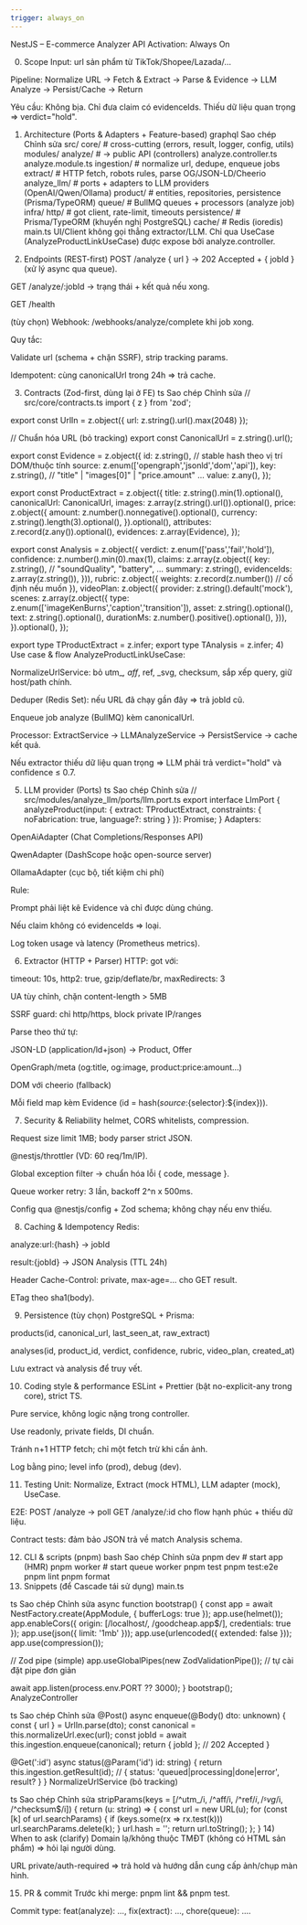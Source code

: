 ```yaml
---
trigger: always_on
---
```


NestJS – E-commerce Analyzer API
Activation: Always On

0) Scope
Input: url sản phẩm từ TikTok/Shopee/Lazada/…

Pipeline: Normalize URL → Fetch & Extract → Parse & Evidence → LLM Analyze → Persist/Cache → Return

Yêu cầu: Không bịa. Chỉ đưa claim có evidenceIds. Thiếu dữ liệu quan trọng ⇒ verdict="hold".

1) Architecture (Ports & Adapters + Feature-based)
graphql
Sao chép
Chỉnh sửa
src/
  core/                 # cross-cutting (errors, result, logger, config, utils)
  modules/
    analyze/            # -> public API (controllers)
      analyze.controller.ts
      analyze.module.ts
    ingestion/          # normalize url, dedupe, enqueue jobs
    extract/            # HTTP fetch, robots rules, parse OG/JSON-LD/Cheerio
    analyze_llm/        # ports + adapters to LLM providers (OpenAI/Qwen/Ollama)
    product/            # entities, repositories, persistence (Prisma/TypeORM)
    queue/              # BullMQ queues + processors (analyze job)
  infra/
    http/               # got client, rate-limit, timeouts
    persistence/        # Prisma/TypeORM (khuyến nghị PostgreSQL)
    cache/              # Redis (ioredis)
main.ts
UI/Client không gọi thẳng extractor/LLM. Chỉ qua UseCase (AnalyzeProductLinkUseCase) được expose bởi analyze.controller.

2) Endpoints (REST-first)
POST /analyze { url } → 202 Accepted + { jobId } (xử lý async qua queue).

GET /analyze/:jobId → trạng thái + kết quả nếu xong.

GET /health

(tùy chọn) Webhook: /webhooks/analyze/complete khi job xong.

Quy tắc:

Validate url (schema + chặn SSRF), strip tracking params.

Idempotent: cùng canonicalUrl trong 24h ⇒ trả cache.

3) Contracts (Zod-first, dùng lại ở FE)
ts
Sao chép
Chỉnh sửa
// src/core/contracts.ts
import { z } from 'zod';

export const UrlIn = z.object({ url: z.string().url().max(2048) });

// Chuẩn hóa URL (bỏ tracking)
export const CanonicalUrl = z.string().url();

export const Evidence = z.object({
  id: z.string(),              // stable hash theo vị trí DOM/thuộc tính
  source: z.enum(['opengraph','jsonld','dom','api']),
  key: z.string(),             // "title" | "images[0]" | "price.amount" ...
  value: z.any(),
});

export const ProductExtract = z.object({
  title: z.string().min(1).optional(),
  canonicalUrl: CanonicalUrl,
  images: z.array(z.string().url()).optional(),
  price: z.object({
    amount: z.number().nonnegative().optional(),
    currency: z.string().length(3).optional(),
  }).optional(),
  attributes: z.record(z.any()).optional(),
  evidences: z.array(Evidence),
});

export const Analysis = z.object({
  verdict: z.enum(['pass','fail','hold']),
  confidence: z.number().min(0).max(1),
  claims: z.array(z.object({
    key: z.string(),           // "soundQuality", "battery", ...
    summary: z.string(),
    evidenceIds: z.array(z.string()),
  })),
  rubric: z.object({
    weights: z.record(z.number()) // cố định nếu muốn
  }),
  videoPlan: z.object({
    provider: z.string().default('mock'),
    scenes: z.array(z.object({
      type: z.enum(['imageKenBurns','caption','transition']),
      asset: z.string().optional(),
      text: z.string().optional(),
      durationMs: z.number().positive().optional(),
    })),
  }).optional(),
});

export type TProductExtract = z.infer<typeof ProductExtract>;
export type TAnalysis = z.infer<typeof Analysis>;
4) Use case & flow
AnalyzeProductLinkUseCase:

NormalizeUrlService: bỏ utm_*, aff*, ref, _svg, checksum, sắp xếp query, giữ host/path chính.

Deduper (Redis Set): nếu URL đã chạy gần đây ⇒ trả jobId cũ.

Enqueue job analyze (BullMQ) kèm canonicalUrl.

Processor: ExtractService → LLMAnalyzeService → PersistService → cache kết quả.

Nếu extractor thiếu dữ liệu quan trọng ⇒ LLM phải trả verdict="hold" và confidence ≤ 0.7.

5) LLM provider (Ports)
ts
Sao chép
Chỉnh sửa
// src/modules/analyze_llm/ports/llm.port.ts
export interface LlmPort {
  analyzeProduct(input: {
    extract: TProductExtract,
    constraints: { noFabrication: true, language?: string }
  }): Promise<TAnalysis>;
}
Adapters:

OpenAiAdapter (Chat Completions/Responses API)

QwenAdapter (DashScope hoặc open-source server)

OllamaAdapter (cục bộ, tiết kiệm chi phí)

Rule:

Prompt phải liệt kê Evidence và chỉ được dùng chúng.

Nếu claim không có evidenceIds ⇒ loại.

Log token usage và latency (Prometheus metrics).

6) Extractor (HTTP + Parser)
HTTP: got với:

timeout: 10s, http2: true, gzip/deflate/br, maxRedirects: 3

UA tùy chỉnh, chặn content-length > 5MB

SSRF guard: chỉ http/https, block private IP/ranges

Parse theo thứ tự:

JSON-LD (application/ld+json) → Product, Offer

OpenGraph/meta (og:title, og:image, product:price:amount…)

DOM với cheerio (fallback)

Mỗi field map kèm Evidence (id = hash(${source}:${selector}:${index})).

7) Security & Reliability
helmet, CORS whitelists, compression.

Request size limit 1MB; body parser strict JSON.

@nestjs/throttler (VD: 60 req/1m/IP).

Global exception filter → chuẩn hóa lỗi { code, message }.

Queue worker retry: 3 lần, backoff 2^n x 500ms.

Config qua @nestjs/config + Zod schema; không chạy nếu env thiếu.

8) Caching & Idempotency
Redis:

analyze:url:{hash} → jobId

result:{jobId} → JSON Analysis (TTL 24h)

Header Cache-Control: private, max-age=… cho GET result.

ETag theo sha1(body).

9) Persistence (tùy chọn)
PostgreSQL + Prisma:

products(id, canonical_url, last_seen_at, raw_extract)

analyses(id, product_id, verdict, confidence, rubric, video_plan, created_at)

Lưu extract và analysis để truy vết.

10) Coding style & performance
ESLint + Prettier (bật no-explicit-any trong core), strict TS.

Pure service, không logic nặng trong controller.

Use readonly, private fields, DI chuẩn.

Tránh n+1 HTTP fetch; chỉ một fetch trừ khi cần ảnh.

Log bằng pino; level info (prod), debug (dev).

11) Testing
Unit: Normalize, Extract (mock HTML), LLM adapter (mock), UseCase.

E2E: POST /analyze → poll GET /analyze/:id cho flow hạnh phúc + thiếu dữ liệu.

Contract tests: đảm bảo JSON trả về match Analysis schema.

12) CLI & scripts (pnpm)
bash
Sao chép
Chỉnh sửa
pnpm dev            # start app (HMR)
pnpm worker         # start queue worker
pnpm test
pnpm test:e2e
pnpm lint
pnpm format
13) Snippets (để Cascade tái sử dụng)
main.ts

ts
Sao chép
Chỉnh sửa
async function bootstrap() {
  const app = await NestFactory.create(AppModule, { bufferLogs: true });
  app.use(helmet());
  app.enableCors({ origin: [/localhost/, /goodcheap\.app$/], credentials: true });
  app.use(json({ limit: '1mb' }));
  app.use(urlencoded({ extended: false }));
  app.use(compression());

  // Zod pipe (simple)
  app.useGlobalPipes(new ZodValidationPipe()); // tự cài đặt pipe đơn giản

  await app.listen(process.env.PORT ?? 3000);
}
bootstrap();
AnalyzeController

ts
Sao chép
Chỉnh sửa
@Post()
async enqueue(@Body() dto: unknown) {
  const { url } = UrlIn.parse(dto);
  const canonical = this.normalizeUrl.exec(url);
  const jobId = await this.ingestion.enqueue(canonical);
  return { jobId }; // 202 Accepted
}

@Get(':id')
async status(@Param('id') id: string) {
  return this.ingestion.getResult(id); // { status: 'queued|processing|done|error', result? }
}
NormalizeUrlService (bỏ tracking)

ts
Sao chép
Chỉnh sửa
stripParams(keys = [/^utm_/i, /^aff/i, /^ref$/i, /^_svg$/i, /^checksum$/i]) {
  return (u: string) => {
    const url = new URL(u);
    for (const [k] of url.searchParams) {
      if (keys.some(rx => rx.test(k))) url.searchParams.delete(k);
    }
    url.hash = '';
    return url.toString();
  };
}
14) When to ask (clarify)
Domain lạ/không thuộc TMĐT (không có HTML sản phẩm) ⇒ hỏi lại người dùng.

URL private/auth-required ⇒ trả hold và hướng dẫn cung cấp ảnh/chụp màn hình.

15) PR & commit
Trước khi merge: pnpm lint && pnpm test.

Commit type: feat(analyze): ..., fix(extract): ..., chore(queue): ....